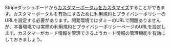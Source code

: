 Stripeダッシュボードから[カスタマーポータルをカスタマイズ](https://stripe.com/docs/billing/subscriptions/integrating-customer-portal)することができます。カスタマーポータルを有効にするために利用規約とプライバシーポリシーのURLを設定する必要があります。開発環境ではダミーのURLで問題ありませんが、本番環境では実際の利用規約とプライバシーポリシーページのURLを設定します。カスタマーがカード情報を管理できるようカード情報の管理機能を有効にしておきましょう。